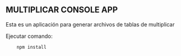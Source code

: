 
## MULTIPLICAR CONSOLE APP

Esta es un aplicación para generar archivos de tablas de multiplicar

Ejecutar comando: 

```
	npm install
```